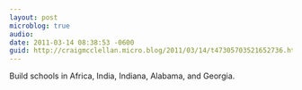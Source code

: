 ```yaml
---
layout: post
microblog: true
audio: 
date: 2011-03-14 08:38:53 -0600
guid: http://craigmcclellan.micro.blog/2011/03/14/t47305703521652736.html
---
```

Build schools in Africa, India, Indiana, Alabama, and Georgia.
